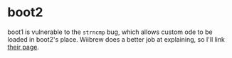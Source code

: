 # boot2

boot1 is vulnerable to the `strncmp` bug, which allows custom ode to be loaded in boot2's place. Wiibrew does a better job at explaining, so I'll link [their page](https://wiibrew.org/wiki/Signing\_bug).
